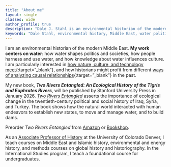 ```yaml
---
title: "About me"
layout: single
classes: wide
author_profile: true
description: "Dale J. Stahl is an environmental historian of the modern Middle East. His work explores water, politics, technology, and ecological change."
keywords: "Dale Stahl, environmental history, Middle East, water politics, Tigris and Euphrates, Iraq, Syria, Turkey, ecological history, history of technology, dam building"
---
```


I am an environmental historian of the modern Middle East. **My work centers on water**: how water shapes politics and societies, how people harness and use water, and how knowledge about water influences culture. I am particularly interested in [how nature, culture, and technology meet](https://www.taylorfrancis.com/chapters/edit/10.4324/9780429429699-3/technopolitical-frontier-dale-stahl){:target=”_blank”}, and how historians might profit from different [ways of analyzing causal relationships](https://link.springer.com/article/10.1007/s12685-021-00278-4){:target=”_blank”} in the past.

My new book, ***Two Rivers Entangled: An Ecological History of the Tigris and Euphrates Rivers***, will be published by Stanford University Press in January 2026. [*Two Rivers Entangled*](/book/) asserts the importance of ecological change in the twentieth-century political and social history of Iraq, Syria, and Turkey. The book shows how the natural world interacted with human endeavors to establish new states, to move and manage water, and to build dams.

Preorder *Two Rivers Entangled* from [Amazon](https://a.co/d/iaoyjCo) or [Bookshop](https://bookshop.org/p/books/two-rivers-entangled-an-ecological-history-of-the-tigris-and-euphrates-in-the-twentieth-century-dale-j-stahl/22380882).

As an [Associate Professor of History](https://clas.ucdenver.edu/history/dale-j-stahl) at the University of Colorado Denver, I teach courses on Middle East and Islamic history, environmental and energy history, and methods courses on global history and historiography. In the International Studies program, I teach a foundational course for undergraduates.
